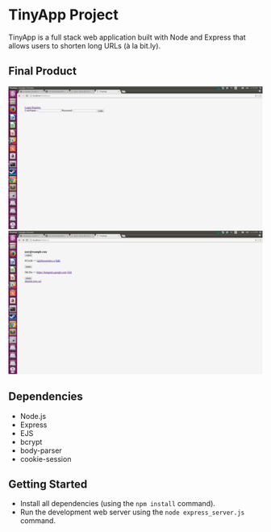 # TinyApp Project

TinyApp is a full stack web application built with Node and Express that allows users to shorten long URLs (à la bit.ly).

## Final Product

!["Login Page"](https://github.com/KwinstonRoberts/url-shortener/blob/master/docs/login_page.png?raw=true)
!["Url Page"](https://github.com/KwinstonRoberts/url-shortener/blob/master/docs/user_url_page.png?raw=true)

## Dependencies

- Node.js
- Express
- EJS
- bcrypt
- body-parser
- cookie-session

## Getting Started

- Install all dependencies (using the `npm install` command).
- Run the development web server using the `node express_server.js` command.

